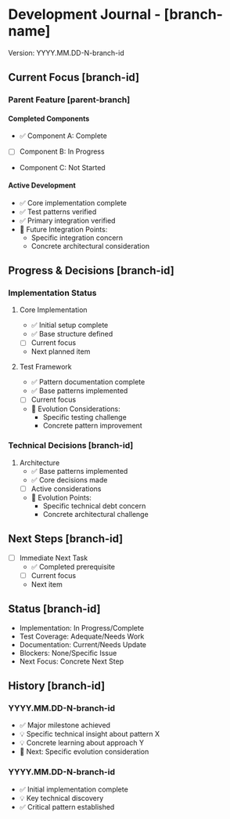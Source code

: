 # Development Journal - [branch-name]
Version: YYYY.MM.DD-N-branch-id

<!--
GUIDELINES:
1. Document Structure:
   - Headline structure is fixed - do not add new headline levels
   - Only use # for document title
   - Only use ## for main sections
   - No additional levels of headlines
   - Sections are: Current Focus, Progress & Decisions, Next Steps, Status, History

2. Symbols & Their Usage:
   ✅ = Completed items (always at start of line)
   [ ] = Only for concrete planned/in-progress items
   🔄 = Future integration points/architectural evolution ideas
   💡 = Specific technical insights/learnings (not general observations)

3. Structure Rules:
   - Keep sections focused and concise
   - Use consistent symbol placement
   - Don't mix symbols in section headers
   - Group related items logically
   - Leave items without symbols if they're just descriptive

4. History Entries:
   - Newest entries first
   - Each entry should capture:
     * One key completed milestone (✅)
     * Specific technical learnings (💡)
     * Notable evolution points (🔄) if discovered
   - Focus on what actually mattered, not routine progress
   - Keep it high-level but technically meaningful
-->

## Current Focus [branch-id]
### Parent Feature [parent-branch]
#### Completed Components
- ✅ Component A: Complete
- [ ] Component B: In Progress
- Component C: Not Started

#### Active Development
- ✅ Core implementation complete
- ✅ Test patterns verified
- ✅ Primary integration verified
- 🔄 Future Integration Points:
  - Specific integration concern
  - Concrete architectural consideration

## Progress & Decisions [branch-id]
### Implementation Status
1. Core Implementation
   - ✅ Initial setup complete
   - ✅ Base structure defined
   - [ ] Current focus
   - Next planned item

2. Test Framework
   - ✅ Pattern documentation complete
   - ✅ Base patterns implemented
   - [ ] Current focus
   - 🔄 Evolution Considerations:
     * Specific testing challenge
     * Concrete pattern improvement

### Technical Decisions [branch-id]
1. Architecture
   - ✅ Base patterns implemented
   - ✅ Core decisions made
   - [ ] Active considerations
   - 🔄 Evolution Points:
     * Specific technical debt concern
     * Concrete architectural challenge

## Next Steps [branch-id]
- [ ] Immediate Next Task
  - ✅ Completed prerequisite
  - [ ] Current focus
  - Next item

## Status [branch-id]
- Implementation: In Progress/Complete
- Test Coverage: Adequate/Needs Work
- Documentation: Current/Needs Update
- Blockers: None/Specific Issue
- Next Focus: Concrete Next Step

## History [branch-id]
### YYYY.MM.DD-N-branch-id
- ✅ Major milestone achieved
- 💡 Specific technical insight about pattern X
- 💡 Concrete learning about approach Y
- 🔄 Next: Specific evolution consideration

### YYYY.MM.DD-N-branch-id
- ✅ Initial implementation complete
- 💡 Key technical discovery
- ✅ Critical pattern established
